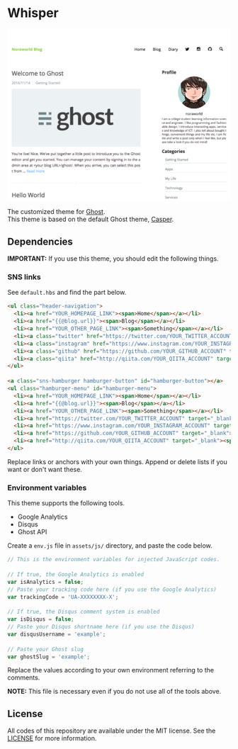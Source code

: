 # Whisper
![screenshot](https://github.com/noraworld/whisper/blob/master/assets/img/screenshot_desktop.png)

The customized theme for [Ghost](https://github.com/TryGhost/Ghost).  
This theme is based on the default Ghost theme, [Casper](https://github.com/TryGhost/Casper).

## Dependencies
**IMPORTANT:** If you use this theme, you should edit the following things.

### SNS links
See `default.hbs` and find the part below.

```html
<ul class="header-navigation">
  <li><a href="YOUR_HOMEPAGE_LINK"><span>Home</span></a></li>
  <li><a href="{{@blog.url}}"><span>Blog</span></a></li>
  <li><a href="YOUR_OTHER_PAGE_LINK"><span>Something</span></a></li>
  <li><a class="twitter" href="https://twitter.com/YOUR_TWITTER_ACCOUNT" target="_blank"><i class="sns-twitter"></i></a></li>
  <li><a class="instagram" href="https://www.instagram.com/YOUR_INSTAGRAM_ACCOUNT" target="_blank"><i class="sns-instagram"></i></a></li>
  <li><a class="github" href="https://github.com/YOUR_GITHUB_ACCOUNT" target="_blank"><i class="sns-github"></i></a></li>
  <li><a class="qiita" href="http://qiita.com/YOUR_QIITA_ACCOUNT" target="_blank"><i class="sns-qiita"></i></a></li>
</ul>

<a class="sns-hamburger hamburger-button" id="hamburger-button"></a>
<ul class="hamburger-menu" id="hamburger-menu">
  <li><a href="YOUR_HOMEPAGE_LINK"><span>Home</span></a></li>
  <li><a href="{{@blog.url}}"><span>Blog</span></a></li>
  <li><a href="YOUR_OTHER_PAGE_LINK"><span>Something</span></a></li>
  <li><a href="https://twitter.com/YOUR_TWITTER_ACCOUNT" target="_blank"><span>Twitter</span></a></li>
  <li><a href="https://www.instagram.com/YOUR_INSTAGRAM_ACCOUNT" target="_blank"><span>Instagram</span></a></li>
  <li><a href="https://github.com/YOUR_GITHUB_ACCOUNT" target="_blank"><span>GitHub</span></a></li>
  <li><a href="http://qiita.com/YOUR_QIITA_ACCOUNT" target="_blank"><span>Qiita</span></a></li>
</ul>
```

Replace links or anchors with your own things. Append or delete lists if you want or don't want these.

### Environment variables
This theme supports the following tools.

* Google Analytics
* Disqus
* Ghost API

Create a `env.js` file in `assets/js/` directory, and paste the code below.

```javascript
// This is the environment variables for injected JavaScript codes.

// If true, the Google Analytics is enabled
var isAnalytics = false;
// Paste your tracking code here (if you use the Google Analytics)
var trackingCode = 'UA-XXXXXXXX-X';

// If true, the Disqus comment system is enabled
var isDisqus = false;
// Paste your Disqus shortname here (if you use the Disqus)
var disqusUsername = 'example';

// Paste your Ghost slug
var ghostSlug = 'example';
```

Replace the values according to your own environment referring to the comments.

**NOTE:** This file is necessary even if you do not use all of the tools above.

## License
All codes of this repository are available under the MIT license. See the [LICENSE](https://github.com/noraworld/whisper/blob/master/LICENSE) for more information.
